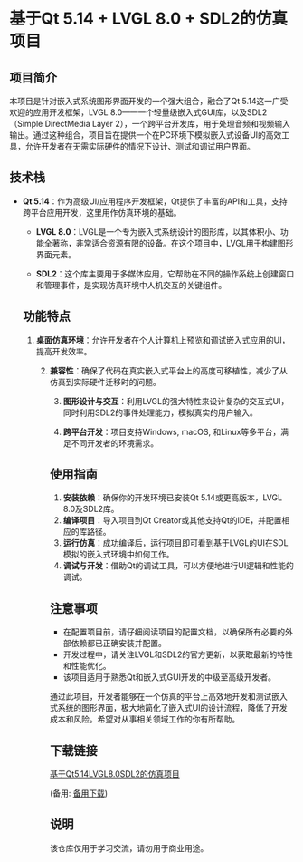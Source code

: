 # 基于Qt 5.14 + LVGL 8.0 + SDL2的仿真项目

## 项目简介

本项目是针对嵌入式系统图形界面开发的一个强大组合，融合了Qt 5.14这一广受欢迎的应用开发框架，LVGL 8.0——一个轻量级嵌入式GUI库，以及SDL2（Simple DirectMedia Layer 2），一个跨平台开发库，用于处理音频和视频输入输出。通过这种组合，项目旨在提供一个在PC环境下模拟嵌入式设备UI的高效工具，允许开发者在无需实际硬件的情况下设计、测试和调试用户界面。

## 技术栈

- **Qt 5.14**：作为高级UI/应用程序开发框架，Qt提供了丰富的API和工具，支持跨平台应用开发，这里用作仿真环境的基础。

  - **LVGL 8.0**：LVGL是一个专为嵌入式系统设计的图形库，以其体积小、功能全著称，非常适合资源有限的设备。在这个项目中，LVGL用于构建图形界面元素。

  - **SDL2**：这个库主要用于多媒体应用，它帮助在不同的操作系统上创建窗口和管理事件，是实现仿真环境中人机交互的关键组件。

  ## 功能特点

  1. **桌面仿真环境**：允许开发者在个人计算机上预览和调试嵌入式应用的UI，提高开发效率。

     2. **兼容性**：确保了代码在真实嵌入式平台上的高度可移植性，减少了从仿真到实际硬件迁移时的问题。

        3. **图形设计与交互**：利用LVGL的强大特性来设计复杂的交互式UI，同时利用SDL2的事件处理能力，模拟真实的用户输入。

        4. **跨平台开发**：项目支持Windows, macOS, 和Linux等多平台，满足不同开发者的环境需求。

        ## 使用指南

        1. **安装依赖**：确保你的开发环境已安装Qt 5.14或更高版本，LVGL 8.0及SDL2库。
        2. **编译项目**：导入项目到Qt Creator或其他支持Qt的IDE，并配置相应的库路径。
        3. **运行仿真**：成功编译后，运行项目即可看到基于LVGL的UI在SDL模拟的嵌入式环境中如何工作。
        4. **调试与开发**：借助Qt的调试工具，可以方便地进行UI逻辑和性能的调试。

        ## 注意事项

        - 在配置项目前，请仔细阅读项目的配置文档，以确保所有必要的外部依赖都已正确安装并配置。
        - 开发过程中，请关注LVGL和SDL2的官方更新，以获取最新的特性和性能优化。
        - 该项目适用于熟悉Qt和嵌入式GUI开发的中级至高级开发者。

        通过此项目，开发者能够在一个仿真的平台上高效地开发和测试嵌入式系统的图形界面，极大地简化了嵌入式UI的设计流程，降低了开发成本和风险。希望对从事相关领域工作的你有所帮助。

        ## 下载链接
        [基于Qt5.14LVGL8.0SDL2的仿真项目](https://pan.quark.cn/s/b7ce0dac20e9) 

        (备用: [备用下载](https://pan.baidu.com/s/1xow3X1oKR04eklvCEPeGuw?pwd=1234))

        ## 说明

        该仓库仅用于学习交流，请勿用于商业用途。
